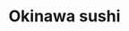 ---
layout: place
title: Okinawa sushi
permalink: /colorado/golden/okinawa-sushi.html
stateAbbr: CO
stateName: Colorado
cityName: Golden
seo:
  type: restaurant
  links: null
place_id: ChIJvSTlNPWba4cRpjrZsKfIuHA
photos:
  - name: >-
      places/ChIJvSTlNPWba4cRpjrZsKfIuHA/photos/AeeoHcIONwh8A8GIOPv-nu8RNY6h_cncJV6ADIlZ2COliJBzhIVHHP8_dft_QpzYqtytJ1SF6u_nk_B_cyHLSrXM6hyj73bS00yRf7CojrdU01ObSD44uq39L1mFulEm7Bl9Ypx3oRk5mxGGSRVcPj3uWwPB81-CqkA6JvCLqKwBsYVpFwCQ9-3q8Di90Lm0xkQsoPCA-PlZxBnwkVfYmXvhtS_A4rTQl9T583cCyrP-j6jjuBmKwmxvg6KnD5JWBPjr7mm97YTT4sFfxMWHKD3JtLgK7Rirnnkll7BspsykWynVcOghW3iDPpIhU6U9N-l9n6Btgqz_5I7fS0rejTI_N6N_Ot7C64OISo33ITdLyvvxNnnBAIMeYbhTxNP5Av_QJKHpJ926La5UV-tXGSt7Njr6s4eMuIEnfaU7Og7VJStz3g
    widthPx: 4032
    heightPx: 3024
    authorAttributions:
      - displayName: Chenshuang Ma
        uri: https://maps.google.com/maps/contrib/104401564692409136602
        photoUri: >-
          https://lh3.googleusercontent.com/a/ACg8ocJWcB-HC_UeaeiDCwva2yCF818xW35LpdTpmDhO-hlWMrWNQg=s100-p-k-no-mo
    flagContentUri: >-
      https://www.google.com/local/imagery/report/?cb_client=maps_api_places.places_api&image_key=!1e10!2sCIHM0ogKEICAgIC4382IUQ&hl=en-US
    googleMapsUri: >-
      https://www.google.com/maps/place//data=!3m4!1e2!3m2!1sCIHM0ogKEICAgIC4382IUQ!2e10!4m2!3m1!1s0x876b9bf534e524bd:0x70b8c8a7b0d93aa6
  - name: >-
      places/ChIJvSTlNPWba4cRpjrZsKfIuHA/photos/AeeoHcJxRL8VcnJwWhJGeic-wtA1XyAwxMDSZANwHsbDs6VdGbZu41jwtGe3DfhhehpKVfEI0gmYFeuF-PBvAQKchDMXXKq9PX3IrG4JoXifjmC033eXFQy6CTcXiwhj2q_vTlKfpZscofwXtLifSLev51TEGh_Khjw1K1CJm6WTNSTOvHUqLbMmuZoKxCOYv36qvsYggfsDYgL_lfbWrKxdZ4Xzf9wUlG93QWbfwKzd1yohpWki8ey7cwSVw39VEqRt0KBZdK8OVBom2-srkyFCRVkASnQpOv_ZLbMxDlgWx9erXw
    widthPx: 1439
    heightPx: 1079
    authorAttributions:
      - displayName: Okinawa sushi
        uri: https://maps.google.com/maps/contrib/105782509685801724546
        photoUri: >-
          https://lh3.googleusercontent.com/a/ACg8ocI2v5ynGdoD3BRv8dnJ58s4tYVdk4cQ8EcdTSJQ0_IDPRJ2sA=s100-p-k-no-mo
    flagContentUri: >-
      https://www.google.com/local/imagery/report/?cb_client=maps_api_places.places_api&image_key=!1e10!2sAF1QipNECveJi1nqi2r68YnfTlSLMTKnPlTJ4AX4hO2r&hl=en-US
    googleMapsUri: >-
      https://www.google.com/maps/place//data=!3m4!1e2!3m2!1sAF1QipNECveJi1nqi2r68YnfTlSLMTKnPlTJ4AX4hO2r!2e10!4m2!3m1!1s0x876b9bf534e524bd:0x70b8c8a7b0d93aa6
  - name: >-
      places/ChIJvSTlNPWba4cRpjrZsKfIuHA/photos/AeeoHcKz7c37SoFkhSPZ_xfUSIK_-V4585WElQ8KV28c_amSh5hBNutePevuTI7x4uKbAjtuxDwiZfbO8dWtVgmkXmUM0jmdLq8ufGJDJiFV5nmtXAzVPfcN1mdcmO6stYLHNA5xtlH4ayllWCiW3nVHRvxcOuSKHsXonD_LEq-sKEnNO6eh6wuJJhux0A0dch6zr0wsuTMP8RuWcq828LSzErSWfbm1cyCs3e0F0-MWnZYL9xLdH7e5EwYyG92YMsb62FBNEyWmlT3mdfD3TAtKSPECb0uSz65IsIsAxd4cbe_GzxpQn2lpd4ltae467DxlneQtBmb2X7etO13qksp0cWrWewXOuF-8e2f-ceDjz_eKyu0-H9jXFBkzi25nqeBYoEuA-iETXbgusRLQv9C0raZbgcEMdSO-hbn5BpZR9_4
    widthPx: 4800
    heightPx: 3600
    authorAttributions:
      - displayName: Tyler Pronesti
        uri: https://maps.google.com/maps/contrib/113730464497895034981
        photoUri: >-
          https://lh3.googleusercontent.com/a/ACg8ocL4fYP62GqEi6hV-g8egvvtbYln_WlQGrwxqgg53s18L9ODPoM=s100-p-k-no-mo
    flagContentUri: >-
      https://www.google.com/local/imagery/report/?cb_client=maps_api_places.places_api&image_key=!1e10!2sCIHM0ogKEICAgIDTkM_EZg&hl=en-US
    googleMapsUri: >-
      https://www.google.com/maps/place//data=!3m4!1e2!3m2!1sCIHM0ogKEICAgIDTkM_EZg!2e10!4m2!3m1!1s0x876b9bf534e524bd:0x70b8c8a7b0d93aa6
  - name: >-
      places/ChIJvSTlNPWba4cRpjrZsKfIuHA/photos/AeeoHcLKQHRQx88bhAZcLodIbEuEAZezq2ItH3GZb7jp1H8pocnszm7U0bTi3M6zRObFyOTEHVeazm5OJolRqbwHaM5Yx4Pskv0mXTcRtcEjDB5a9d5CGeVE946uZBs7iRThKvmu8wEncLP-MOl8m7qB1do8hNdabmbFXfMfz1kKiuJwdt6tqiXnieICQRSyOJD2rOw6Y43jMmXea1Fu2JP8q5ebuuwATOIN3_Ofi_wH1TwvENu8I15ZRJGkkLVCrJ03Zhqiw3lt_P7XOoEasQ2BnDMbMsTqk7r_tFCtMZYe3FOrOimdnRy6lWTrnPgRQYWj7u07M9NLG76nYTw7WZzjj4opUoUB4JqAYCMMljSXTHOmP2-h1qJq9H2IuomLzX-8efhuI9BNn52NoUQGd7l3_c__g9Qah5leRV6Z1yT7fFztlw
    widthPx: 3000
    heightPx: 4000
    authorAttributions:
      - displayName: Connie
        uri: https://maps.google.com/maps/contrib/104464290114284234269
        photoUri: >-
          https://lh3.googleusercontent.com/a-/ALV-UjXY5COUgOK6FepvrZ6MEIOA2a0-Hc2tMWX__4NTL-I4AAia9ZRU=s100-p-k-no-mo
    flagContentUri: >-
      https://www.google.com/local/imagery/report/?cb_client=maps_api_places.places_api&image_key=!1e10!2sCIHM0ogKEICAgMCIntTfeg&hl=en-US
    googleMapsUri: >-
      https://www.google.com/maps/place//data=!3m4!1e2!3m2!1sCIHM0ogKEICAgMCIntTfeg!2e10!4m2!3m1!1s0x876b9bf534e524bd:0x70b8c8a7b0d93aa6
  - name: >-
      places/ChIJvSTlNPWba4cRpjrZsKfIuHA/photos/AeeoHcKQXzljoJyq3euucmZt-cOFUl8y1cMiax9BhPlOuMzHYw60qeryJtlVws3vsq-1cS-aGEyqWK7OzOnyMIc0u7XynWE-FYekYjngiWJXntt1hsqaRqLOkCtwNkDIzDhhm3ZQxcXkrSZv4ewAFeElLPXtKyczBzhij9GygQcuubeO6E9ihLtpuu2eBqMCl6KdvSemEeDT_1Wgy_W5la6CBt_nAQLuV17Su_GulY2ostcCzbX1gX9Iwe-RLB8VpZOxMEAxz_KEKdUSJfXfgJ3m5pyFjkVnmi6OJ3sG3Xo-r2DuBe7XZZqXLQ-VN4ok34pu-eByuFWLvAgCALQdE-YBtZ9E4ECy9Y_gn2DUlettZR3VjJl-YcQAfvSLCA-gmzBGV5o8o1cb3yEKtzYnSvL-qKxzl2VFb395TBr6MHZN62djQQ
    widthPx: 3000
    heightPx: 4000
    authorAttributions:
      - displayName: Connie
        uri: https://maps.google.com/maps/contrib/104464290114284234269
        photoUri: >-
          https://lh3.googleusercontent.com/a-/ALV-UjXY5COUgOK6FepvrZ6MEIOA2a0-Hc2tMWX__4NTL-I4AAia9ZRU=s100-p-k-no-mo
    flagContentUri: >-
      https://www.google.com/local/imagery/report/?cb_client=maps_api_places.places_api&image_key=!1e10!2sCIHM0ogKEICAgMCIntTfSg&hl=en-US
    googleMapsUri: >-
      https://www.google.com/maps/place//data=!3m4!1e2!3m2!1sCIHM0ogKEICAgMCIntTfSg!2e10!4m2!3m1!1s0x876b9bf534e524bd:0x70b8c8a7b0d93aa6
  - name: >-
      places/ChIJvSTlNPWba4cRpjrZsKfIuHA/photos/AeeoHcKlKRk0MT1XWycacMIA4XgvFNJHxLgCwVpzEZYzFpgLlnKIpHsU0Uqp4XBkrnV_MmgN8-uy3OC11pMQZLOBhtU7pT-VbRanAJMFb2OrUizfP2O847glu7R3htDTfG_yl9FHKDu_h5BGsrJUEA_WzTqll0NbSYRu5pDUsjTd0ULxq6XxFMmS_O5kQTMMfKraWAjueCv8CZR-YzzlPcLRG7ig1zHojU28d6WzHm0F7ZuAuH4oN5E4XE6E8smyjfYfJ3rNtYlbo11nIdQ5ZEGvDON_sxXxkigsVFLRT_kAUA27dQuZCPG_BiX49gYNXIGQLbGTU6FB4y0ttMIoiVezfyE2tm0iKyocGWi4_kUuqbQDMDuoYyr4kmh6L3AG3KqP85HymdwprL3bE78YIK4gLS3ZpQvY5DNIpfwwp0LyCE-tyyEQ
    widthPx: 3024
    heightPx: 4032
    authorAttributions:
      - displayName: Yusi
        uri: https://maps.google.com/maps/contrib/116680446531147874736
        photoUri: >-
          https://lh3.googleusercontent.com/a-/ALV-UjV8uoy0fZPJTsUuL3h0ZIpihJvRC7ufazApZKXlOiywJ2YxZ2QG=s100-p-k-no-mo
    flagContentUri: >-
      https://www.google.com/local/imagery/report/?cb_client=maps_api_places.places_api&image_key=!1e10!2sCIHM0ogKEICAgICu_ODHggE&hl=en-US
    googleMapsUri: >-
      https://www.google.com/maps/place//data=!3m4!1e2!3m2!1sCIHM0ogKEICAgICu_ODHggE!2e10!4m2!3m1!1s0x876b9bf534e524bd:0x70b8c8a7b0d93aa6
  - name: >-
      places/ChIJvSTlNPWba4cRpjrZsKfIuHA/photos/AeeoHcKnw_BQlJuhujau6rX-dmya39zRgA1sJZV1WcssKWqeNlBT07ezm40skpHoAlIE_CwihYSiJ6-_5beMXvhmbzUgw82KboJZYFyOCprVfSNUjGDuO8gjaqydlvvqQ0smbcouo8OxeIgjNQpoGxLY-w7PBf-0yBsB7vdX-nVZg_6SW5e_2rVyXCjskRiaWFnbXIaY773Ew6d8bdV4kyOrReN1_zOmUnx-zcX2Lot29j5IzvQSQhCiLNye80zoCMJN1NYW0vJIE_C65Z-cIe1VA_nzoxdnW1SPtzCniekZZ9C6y-Us4PGv0-UTlmojqlPFJpJRYfM2J_djzZQEYOK4sJ04iS7YRAw3AAPcKNDCQ--pSEFCAx8nfAWsCXd6G-4WioHm54FTVeInDhv2JhYcya-_SvD1OjqUPnyhqf7-9JtUbg
    widthPx: 4080
    heightPx: 3072
    authorAttributions:
      - displayName: Theron Lewis
        uri: https://maps.google.com/maps/contrib/110688449389307874704
        photoUri: >-
          https://lh3.googleusercontent.com/a-/ALV-UjU1T_5RC4QiFM6LB9Es6EK7HWeGjNXGNnx46oKPbFRkxovc32H4=s100-p-k-no-mo
    flagContentUri: >-
      https://www.google.com/local/imagery/report/?cb_client=maps_api_places.places_api&image_key=!1e10!2sCIHM0ogKEICAgICxnsP9IQ&hl=en-US
    googleMapsUri: >-
      https://www.google.com/maps/place//data=!3m4!1e2!3m2!1sCIHM0ogKEICAgICxnsP9IQ!2e10!4m2!3m1!1s0x876b9bf534e524bd:0x70b8c8a7b0d93aa6
  - name: >-
      places/ChIJvSTlNPWba4cRpjrZsKfIuHA/photos/AeeoHcKPZzbD9bA2BJOkb2716Sd90jSNKIiYXqIY-yYDJSMknFzyBPoDdQaa9LFdSSgBFnTYOyUvG6e6tEgm0J25XyXURp9Hk0JdsP9bfUU-S4oogniU75AkZALRLWJUui18sSNwVVv703np84NcLohC5Y__wYT-kYaj55SB-5nA-dL0BcYFfaN9s_3wzV0sXXTcYmJLrXMGtgcO2c0RaMKX6i7KvX0XqZ2zKzq6zye2gafEf-wX89bM5UvUmHnPMWGSX5py5LmVxaGycMZTg-vfJ4TuApJAv7GdHVX87sYxhDfvjSps2A-kfae9O-5XsImM8F3kZznjvPLIZ4r6_sg_rCDWURnLhtUfcw9XwuWX2DhZJSQNT_DfkabJRaLTYqtrjPQSSd6nZXzJtSeOLittu5Aavxo-aq-tF1sshgwyPrF2dS8Q
    widthPx: 3000
    heightPx: 4000
    authorAttributions:
      - displayName: Connie
        uri: https://maps.google.com/maps/contrib/104464290114284234269
        photoUri: >-
          https://lh3.googleusercontent.com/a-/ALV-UjXY5COUgOK6FepvrZ6MEIOA2a0-Hc2tMWX__4NTL-I4AAia9ZRU=s100-p-k-no-mo
    flagContentUri: >-
      https://www.google.com/local/imagery/report/?cb_client=maps_api_places.places_api&image_key=!1e10!2sCIHM0ogKEICAgMCIntTfsgE&hl=en-US
    googleMapsUri: >-
      https://www.google.com/maps/place//data=!3m4!1e2!3m2!1sCIHM0ogKEICAgMCIntTfsgE!2e10!4m2!3m1!1s0x876b9bf534e524bd:0x70b8c8a7b0d93aa6
  - name: >-
      places/ChIJvSTlNPWba4cRpjrZsKfIuHA/photos/AeeoHcKb2cWs9Hd4fTPSQsDLeotvC0fuIPRr8_zfQ0G0kvPcCxcAjdTYFDhVbUL5OP_mDhbdNRlnOokO2cnJbUhgzvV7zh97kqCiQGTNm5HfMVu3LG_mwhHadLxj43jPoDzGJTSR6RJ7dHtW2kZ4OQNtOblLpw8BDIZMv7R1_FusrAMzrwE3Bv3ZyI4cDd9Znflql8r6GAdBQ7bmq8pfZjU3izyj9L1M4QRhQyBPxgi-2cJA4lgV8_nhxjqKJ3TD2-x5oRyKi_CNgIe4xnrmmK3EdinJCDkB9UXGRt-hq5Qx1wmZLnIAVDtQAZCCkXoQI-75aBK5LJdPQDN2PwCN0SGpuFqsBEbsqjdogryx7G8FpiTvXMrE2o2EClRgiyIoXJCWVzA9TlpXggJBsNlP0klzSiD1HgdN-Bqlak44sNTEfQUO2T2r
    widthPx: 3000
    heightPx: 4000
    authorAttributions:
      - displayName: Connie
        uri: https://maps.google.com/maps/contrib/104464290114284234269
        photoUri: >-
          https://lh3.googleusercontent.com/a-/ALV-UjXY5COUgOK6FepvrZ6MEIOA2a0-Hc2tMWX__4NTL-I4AAia9ZRU=s100-p-k-no-mo
    flagContentUri: >-
      https://www.google.com/local/imagery/report/?cb_client=maps_api_places.places_api&image_key=!1e10!2sCIHM0ogKEICAgMCIntTf6gE&hl=en-US
    googleMapsUri: >-
      https://www.google.com/maps/place//data=!3m4!1e2!3m2!1sCIHM0ogKEICAgMCIntTf6gE!2e10!4m2!3m1!1s0x876b9bf534e524bd:0x70b8c8a7b0d93aa6
  - name: >-
      places/ChIJvSTlNPWba4cRpjrZsKfIuHA/photos/AeeoHcKqIxnux6hGNraOBgSIX63yveQutDM95j2HWcnkF5KcAFQ3Ws0kC_HR_mHp0BIabj2k0sfyToh-nJewmIrNEKz1ySpm8DiLZLF9wNRvbSMgk-0O5D_YOS8cV4fcj9oBvKXhKeZmJRXntCG3MkvmJoHGJuPAXveZgnDoH_EcGVi0doxYE96rtyJt2TiALLJOM_zftMkH2fc_cqbHG1wmhyaExwLCJYeKQ5S5Cf1XkTg3Lq-NndA02_KiAJz31oMxA_yIZF0n5P8UpUEVm1pQLG3bIjFQ7juH4mi0Kc0NQ0-fUF087Dob3-zob72hHK-604PHhjgR6mgXtbD00SYlQviWkjnE3MOZaxiVba68TO1A9Y47sdZokm9bbYVJXYTUH4wfJUj8uu_5Q3GwO8TfK9ngfS2k4tB-rRHCBgFzx-_alJx6
    widthPx: 4080
    heightPx: 3072
    authorAttributions:
      - displayName: Jared Fowkes
        uri: https://maps.google.com/maps/contrib/114060604320075648626
        photoUri: >-
          https://lh3.googleusercontent.com/a-/ALV-UjXYQbJFMKARraqfY8A4ZK1sgNFaZ19jZzX1o8_QeGL_eWhRvUvnMA=s100-p-k-no-mo
    flagContentUri: >-
      https://www.google.com/local/imagery/report/?cb_client=maps_api_places.places_api&image_key=!1e10!2sCIHM0ogKEICAgICZ2LuvoAE&hl=en-US
    googleMapsUri: >-
      https://www.google.com/maps/place//data=!3m4!1e2!3m2!1sCIHM0ogKEICAgICZ2LuvoAE!2e10!4m2!3m1!1s0x876b9bf534e524bd:0x70b8c8a7b0d93aa6
address: '1301 Washington Ave #120, Golden, CO 80401, USA'
street: '1301 Washington Ave #120'
city: Golden
state: CO
zip: '80401'
country: USA
neighborhood: null
latitude: '39.754619'
longitude: '-105.220166'
accessibility_options:
  wheelchairAccessibleParking: true
  wheelchairAccessibleEntrance: true
  wheelchairAccessibleRestroom: true
  wheelchairAccessibleSeating: true
business_status: OPERATIONAL
name: Okinawa sushi
google_maps_links:
  directionsUri: >-
    https://www.google.com/maps/dir//''/data=!4m7!4m6!1m1!4e2!1m2!1m1!1s0x876b9bf534e524bd:0x70b8c8a7b0d93aa6!3e0
  placeUri: https://maps.google.com/?cid=8122462550514809510
  writeAReviewUri: >-
    https://www.google.com/maps/place//data=!4m3!3m2!1s0x876b9bf534e524bd:0x70b8c8a7b0d93aa6!12e1
  reviewsUri: >-
    https://www.google.com/maps/place//data=!4m4!3m3!1s0x876b9bf534e524bd:0x70b8c8a7b0d93aa6!9m1!1b1
  photosUri: >-
    https://www.google.com/maps/place//data=!4m3!3m2!1s0x876b9bf534e524bd:0x70b8c8a7b0d93aa6!10e5
primary_type: Sushi Restaurant
opening_hours:
  regular: null
  current: null
secondary_opening_hours:
  regular:
    weekdayDescriptions: null
    type: null
  current:
    weekdayDescriptions: null
    type: null
phone: null
price_level: null
price_range: null
rating: null
rating_count: 0
website: null
description: >-
  Discover Okinawa Sushi in Golden, CO$$$Okinawa Sushi in Golden, CO, is a
  laid-back spot that delights sushi enthusiasts with its diverse selection of
  rolls and Japanese-inspired dishes. This casual eatery boasts a trendy
  atmosphere where patrons can enjoy fresh sushi options alongside refreshing
  sake and beer, making it a go-to choice for those searching for top-rated
  sushi restaurants nearby. The menu highlights an array of creative rolls that
  cater to various tastes, all served in a welcoming environment perfect for a
  relaxed meal. Accessibility features like wheelchair-friendly parking and
  entrances add to the convenience, ensuring everyone can savor the experience.
  Whether you're exploring sushi places near me or seeking a flavorful dining
  option, this location combines quality ingredients with a vibrant vibe for an
  enjoyable visit.
generative_summary: >-
  Discover Okinawa Sushi in Golden, CO$$$Okinawa Sushi in Golden, CO, is a
  laid-back spot that delights sushi enthusiasts with its diverse selection of
  rolls and Japanese-inspired dishes. This casual eatery boasts a trendy
  atmosphere where patrons can enjoy fresh sushi options alongside refreshing
  sake and beer, making it a go-to choice for those searching for top-rated
  sushi restaurants nearby. The menu highlights an array of creative rolls that
  cater to various tastes, all served in a welcoming environment perfect for a
  relaxed meal. Accessibility features like wheelchair-friendly parking and
  entrances add to the convenience, ensuring everyone can savor the experience.
  Whether you're exploring sushi places near me or seeking a flavorful dining
  option, this location combines quality ingredients with a vibrant vibe for an
  enjoyable visit.
generative_disclosure: Summarized by AI using the Grok-3-Mini model.
reviews: null
review_summary: >-
  What Customers Are Saying$$$Folks frequently mention that the sushi here is
  super fresh and packed with flavor, with standout rolls that bring a nice
  twist to classic favorites. Many appreciate the tasty sides like miso soup
  that complement the main dishes just right, adding to the overall
  satisfaction. The staff comes across as friendly and attentive, helping to
  create a positive dining experience from start to finish. Service tends to be
  quick and efficient, which is a big plus for those on the go or looking for a
  hassle-free meal. All in all, it's a solid pick for anyone craving reliable
  Japanese eats, with feedback leaning towards it being a welcoming spot for
  casual sushi lovers.
review_disclosure: Summarized by AI using the Grok-3-Mini model.
parking_options: null
payment_options: null
allow_dogs: null
curbside_pickup: null
delivery: null
dine_in: null
good_for_children: null
good_for_groups: null
good_for_sports: null
live_music: null
menu_for_children: null
outdoor_seating: null
reservable: null
restroom: null
serves_beer: null
serves_breakfast: null
serves_brunch: null
serves_cocktails: null
serves_coffee: null
serves_dinner: null
serves_dessert: null
serves_lunch: null
serves_vegetarian_food: null
serves_wine: null
takeout: null
update_category: pro
places_description: null

---